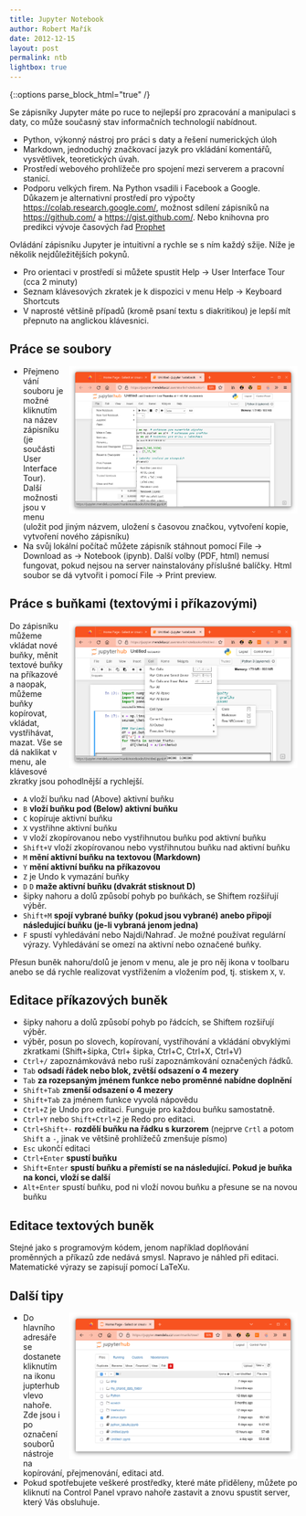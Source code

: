 ```yaml
---
title: Jupyter Notebook
author: Robert Mařík
date: 2012-12-15
layout: post
permalink: ntb
lightbox: true
---
```


{::options parse_block_html="true" /}

<style>
.prispevky img {float:right; max-width:400px !important; padding-left:10px;}

h2 {clear:both;}

.markdown-section code {border-style:solid; border-color:black; border-width:1px; margin:2px !important; padding:1px; clear:both;}
</style>


<div class="prispevky">

Se zápisníky Jupyter máte po ruce to nejlepší pro zpracování a
manipulaci s daty, co může současný stav informačních technologií
nabídnout.

* Python, výkonný nástroj pro práci s daty a řešení numerických úloh
* Markdown, jednoduchý značkovací jazyk pro vkládání komentářů, vysvětlivek, teoretických úvah.
* Prostředí webového prohlížeče pro spojení mezi serverem a pracovní stanicí.
* Podporu velkých firem. Na Python vsadili i Facebook a Google. Důkazem je alternativní prostředí pro výpočty <https://colab.research.google.com/>, možnost sdílení zápisníků na <https://github.com/> a <https://gist.github.com/>. Nebo knihovna pro predikci vývoje časových řad [Prophet](https://facebook.github.io/prophet/)

Ovládání zápisníku Jupyter je intuitivní a rychle se s ním každý sžije. Níže je několik nejdůležitějších pokynů.

* Pro orientaci v prostředí si můžete spustit Help -> User Interface Tour (cca 2 minuty)
* Seznam klávesových zkratek je k dispozici v menu Help -> Keyboard Shortcuts
* V naprosté většině případů (kromě psaní textu s diakritikou) je lepší mít přepnuto na anglickou klávesnici.

## Práce se soubory

<a href="/images/posts/jupyter_download.png" data-lightbox="/images/posts/jupyter_download.png "> <img src="/images/posts/jupyter_download.png"/> </a>

* Přejmenování souboru je možné kliknutím na název zápisníku (je součásti User Interface Tour). Další možnosti jsou v menu (uložit pod jiným názvem, uložení s časovou značkou, vytvoření kopie, vytvoření nového zápisníku)
* Na svůj lokální počítač můžete zápisník stáhnout pomocí File -> Download as -> Notebook (ipynb). Další volby (PDF, html) nemusí fungovat, pokud nejsou na server nainstalovány příslušné balíčky. Html soubor se dá vytvořit i pomocí File -> Print preview.

## Práce s buňkami (textovými i příkazovými)

<a href="/images/posts/jupyter_run.png" data-lightbox="/images/posts/jupyter_run.png"> <img src="/images/posts/jupyter_run.png"/> </a>

Do zápisníku můžeme vkládat nové buňky, měnit textové buňky na příkazové a naopak, můžeme buňky kopírovat, vkládat, vystřihávat, mazat. Vše se dá naklikat v menu, ale klávesové zkratky jsou pohodlnější a rychlejší.

* `A` vloží buňku nad (Above) aktivní buňku
* `B` **vloží buňku pod (Below) aktivní buňku**
* `C` kopíruje aktivní buňku
* `X` vystřihne aktivní buňku
* `V` vloží zkopírovanou nebo vystřihnutou buňku pod aktivní buňku
* `Shift+V` vloží zkopírovanou nebo vystřihnutou buňku nad aktivní buňku
* `M` **mění aktivní buňku na textovou (Markdown)**
* `Y` **mění aktivní buňku na příkazovou**
* `Z` je Undo k vymazání buňky
* `D` `D` **maže aktivní buňku (dvakrát stisknout D)**
* šipky nahoru a dolů způsobí pohyb po buňkách, se Shiftem rozšiřují výběr.
* `Shift+M` **spojí vybrané buňky (pokud jsou vybrané) anebo připojí následující buňku (je-li vybraná jenom jedna)**
* `F` spustí vyhledávání nebo Najdi/Nahraď. Je možné používat regulární výrazy. Vyhledávání se omezí na aktivní nebo označené buňky.

Přesun buněk nahoru/dolů je jenom v menu, ale je pro něj ikona v toolbaru anebo se dá rychle realizovat vystřižením a vložením pod, tj. stiskem `X`, `V`.


## Editace příkazových buněk

* šipky nahoru a dolů způsobí pohyb po řádcích, se Shiftem rozšiřují výběr.
* výběr, posun po slovech, kopírovaní, vystřihování a vkládání obvyklými zkratkami (Shift+šipka, Ctrl+ šipka, Ctrl+C, Ctrl+X, Ctrl+V)
* `Ctrl+/` zapoznámkovává nebo ruší zapoznámkování označených řádků.
* `Tab` **odsadí řádek nebo blok, zvětší odsazení o 4 mezery**
* `Tab` **za rozepsaným jménem funkce nebo proměnné nabídne doplnění**
* `Shift+Tab` **zmenší odsazení o 4 mezery**
* `Shift+Tab` za jménem funkce vyvolá nápovědu
* `Ctrl+Z` je Undo pro editaci. Funguje pro každou buňku samostatně.
* `Ctrl+Y` nebo `Shift+Ctrl+Z` je Redo pro editaci.
* `Ctrl+Shift+-` **rozdělí buňku na řádku s kurzorem** (nejprve `Crtl` a potom `Shift` a `-`, jinak ve většině prohlížečů zmenšuje písmo)
* `Esc` ukončí editaci
* `Ctrl+Enter` **spustí buňku**
* `Shift+Enter` **spustí buňku a přemístí se na následující. Pokud je buňka na konci, vloží se další**
* `Alt+Enter` spustí buňku, pod ni vloží novou buňku a přesune se na novou buňku


## Editace textových buněk

Stejné jako s programovým kódem, jenom například doplňování proměnných a příkazů zde nedává smysl. Napravo je náhled při editaci. Matematické výrazy se zapisují pomocí LaTeXu.

## Další tipy 


<a href="/images/posts/jupyter_main.png" data-lightbox="/images/posts/jupyter_main.png"> <img src="/images/posts/jupyter_main.png"/> </a>

* Do hlavního adresáře se dostanete kliknutím na ikonu jupterhub vlevo nahoře. Zde jsou i po označení souborů nástroje na kopírování, přejmenování, editaci atd.
* Pokud spotřebujete veškeré prostředky, které máte přiděleny, můžete po kliknutí na Control Panel vpravo nahoře zastavit a znovu spustit server, který Vás obsluhuje.

</div>
